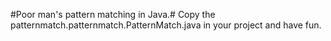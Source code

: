 #Poor man's pattern matching in Java.#
Copy the patternmatch.patternmatch.PatternMatch.java in your project and have fun.